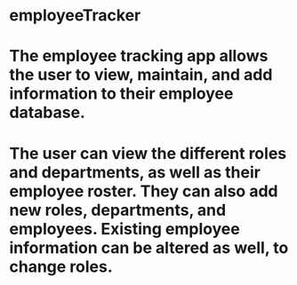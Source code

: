 # employeeTracker

# The employee tracking app allows the user to view, maintain, and add information to their employee database.

# The user can view the different roles and departments, as well as their employee roster. They can also add new roles, departments, and employees. Existing employee information can be altered as well, to change roles.